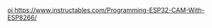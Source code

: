 [oi
](https://www.instructables.com/Programming-ESP32-CAM-With-ESP8266/)https://www.instructables.com/Programming-ESP32-CAM-With-ESP8266/
